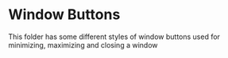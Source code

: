 # Window Buttons
This folder has some different styles of window buttons used for minimizing, maximizing and closing a window
